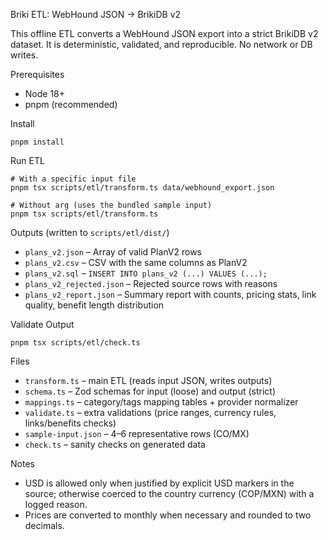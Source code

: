 Briki ETL: WebHound JSON → BrikiDB v2

This offline ETL converts a WebHound JSON export into a strict BrikiDB v2 dataset. It is deterministic, validated, and reproducible. No network or DB writes.

Prerequisites
- Node 18+
- pnpm (recommended)

Install
```
pnpm install
```

Run ETL
```
# With a specific input file
pnpm tsx scripts/etl/transform.ts data/webhound_export.json

# Without arg (uses the bundled sample input)
pnpm tsx scripts/etl/transform.ts
```

Outputs (written to `scripts/etl/dist/`)
- `plans_v2.json` – Array of valid PlanV2 rows
- `plans_v2.csv` – CSV with the same columns as PlanV2
- `plans_v2.sql` – `INSERT INTO plans_v2 (...) VALUES (...);`
- `plans_v2_rejected.json` – Rejected source rows with reasons
- `plans_v2_report.json` – Summary report with counts, pricing stats, link quality, benefit length distribution

Validate Output
```
pnpm tsx scripts/etl/check.ts
```

Files
- `transform.ts` – main ETL (reads input JSON, writes outputs)
- `schema.ts` – Zod schemas for input (loose) and output (strict)
- `mappings.ts` – category/tags mapping tables + provider normalizer
- `validate.ts` – extra validations (price ranges, currency rules, links/benefits checks)
- `sample-input.json` – 4–6 representative rows (CO/MX)
- `check.ts` – sanity checks on generated data

Notes
- USD is allowed only when justified by explicit USD markers in the source; otherwise coerced to the country currency (COP/MXN) with a logged reason.
- Prices are converted to monthly when necessary and rounded to two decimals.

